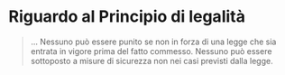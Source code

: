 # Riguardo al Principio di legalità
> ... Nessuno può essere punito se non in forza di una legge che sia entrata in vigore prima del fatto commesso. Nessuno può essere sottoposto a misure di sicurezza non nei casi previsti dalla legge.